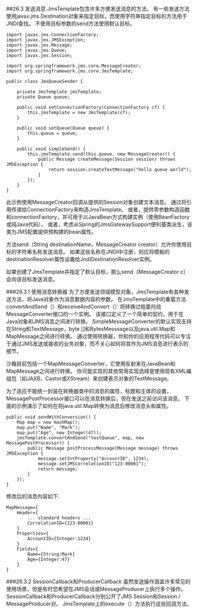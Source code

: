 ##26.3 发送消息
JmsTemplate包含许多方便发送消息的方法。 有一些发送方法使用javax.jms.Destination对象来指定目标，而使用字符串指定目标的方法用于JNDI查找。 不使用目标参数的send方法使用默认目标。

```//java
import javax.jms.ConnectionFactory;
import javax.jms.JMSException;
import javax.jms.Message;
import javax.jms.Queue;
import javax.jms.Session;

import org.springframework.jms.core.MessageCreator;
import org.springframework.jms.core.JmsTemplate;

public class JmsQueueSender {

	private JmsTemplate jmsTemplate;
	private Queue queue;

	public void setConnectionFactory(ConnectionFactory cf) {
		this.jmsTemplate = new JmsTemplate(cf);
	}

	public void setQueue(Queue queue) {
		this.queue = queue;
	}

	public void simpleSend() {
		this.jmsTemplate.send(this.queue, new MessageCreator() {
			public Message createMessage(Session session) throws JMSException {
				return session.createTextMessage("hello queue world");
			}
		});
	}
}
```

此示例使用MessageCreator回调从提供的Session对象创建文本消息。 通过将引用传递给ConnectionFactory来构造JmsTemplate。 或者，提供零参数构造函数和connectionFactory，并可用于以JavaBean方式构建实例（使用BeanFactory或纯Java代码）。 或者，考虑从Spring的JmsGatewaySupport便利基类派生，该类为JMS配置提供预构建的bean属性。

方法send（String destinationName，MessageCreator creator）允许你使用目标的字符串名称发送消息。 如果这些名称在JNDI中注册，则应将模板的destinationResolver属性设置给JndiDestinationResolver实例。

如果创建了JmsTemplate并指定了默认目标，那么send（MessageCreator c）会向该目标发送消息。

###26.3.1 使用消息转换器
为了方便发送领域模型对象，JmsTemplate有各种发送方法，将Java对象作为消息数据内容的参数。 在JmsTemplate中的重载方法convertAndSend（）和receiveAndConvert（）将转换过程委托给MessageConverter接口的一个实例。 该接口定义了一个简单的契约，用于在Java对象和JMS消息之间进行转换。 SimpleMessageConverter的默认实现支持在String和TextMessage，byte []和BytesMesssage以及java.util.Map和MapMessage之间进行转换。 通过使用转换器，你和你的应用程序代码可以专注于通过JMS发送或接收的业务对象，而不关心如何将其作为JMS消息进行表示的细节。

沙箱目前包括一个MapMessageConverter，它使用反射来在JavaBean和MapMessage之间进行转换。 你可能实现的其他常用实现选择是使用现有XML编组包（如JAXB，Castor或XStream）来创建表示对象的TextMessage。

为了适应不能统一封装在转换器类中的消息的属性，标题和主体的设置，MessagePostProcessor接口可以在消息转换后，但在发送之前访问该消息。 下面的示例演示了如何在将java.util.Map转换为消息后修改消息头和属性。

```//java
public void sendWithConversion() {
	Map map = new HashMap();
	map.put("Name", "Mark");
	map.put("Age", new Integer(47));
	jmsTemplate.convertAndSend("testQueue", map, new MessagePostProcessor() {
		public Message postProcessMessage(Message message) throws JMSException {
			message.setIntProperty("AccountID", 1234);
			message.setJMSCorrelationID("123-00001");
			return message;
		}
	});
}
```

修改后的消息内容如下:

```
MapMessage={
	Header={
		... standard headers ...
		CorrelationID={123-00001}
	}
	Properties={
		AccountID={Integer:1234}
	}
	Fields={
		Name={String:Mark}
		Age={Integer:47}
	}
}

```

###26.3.2 SessionCallback和ProducerCallback
虽然发送操作涵盖许多常见的使用场景，但是有时您希望在JMS会话或MessageProducer上执行多个操作。 SessionCallback和ProducerCallback分别公开了JMS Session和Session / MessageProducer对。 JmsTemplate上的execute（）方法执行这些回调方法。



